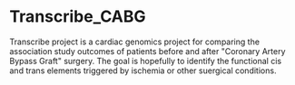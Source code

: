 # Transcribe_CABG
Transcribe project is a cardiac genomics project for comparing the association study outcomes of patients before and after "Coronary Artery Bypass Graft" surgery. The goal is hopefully to identify the functional cis and trans elements triggered by ischemia or other suergical conditions.
